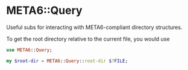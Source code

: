 
# META6::Query

Useful subs for interacting with META6-compliant directory structures.

To get the root directory relative to the current file, you would use

```raku
use META6::Query;

my $root-dir = META6::Query::root-dir $?FILE;
```


